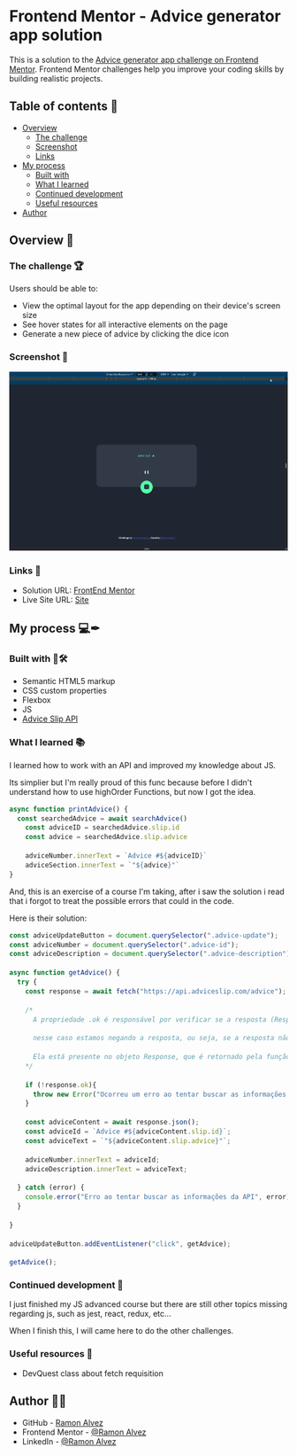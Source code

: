 # Frontend Mentor - Advice generator app solution

This is a solution to the [Advice generator app challenge on Frontend Mentor](https://www.frontendmentor.io/challenges/advice-generator-app-QdUG-13db). Frontend Mentor challenges help you improve your coding skills by building realistic projects.

## Table of contents 📖

- [Overview](#overview)
  - [The challenge](#the-challenge)
  - [Screenshot](#screenshot)
  - [Links](#links)
- [My process](#my-process)
  - [Built with](#built-with)
  - [What I learned](#what-i-learned)
  - [Continued development](#continued-development)
  - [Useful resources](#useful-resources)
- [Author](#author)


## Overview 🔭

### The challenge 🏆

Users should be able to:

- View the optimal layout for the app depending on their device's screen size
- See hover states for all interactive elements on the page
- Generate a new piece of advice by clicking the dice icon

### Screenshot 🎴

![Preview](./src/readme/preview.gif)

### Links 🔗

- Solution URL: [FrontEnd Mentor](https://github.com/Ramon-Alvez/FrontEnd-Mentor-Advice-Generator-App)
- Live Site URL: [Site](https://ramon-alvez.github.io/FrontEnd-Mentor-Advice-Generator-App/)

## My process 💻✒

### Built with 🧱🛠

- Semantic HTML5 markup
- CSS custom properties
- Flexbox
- JS
- [Advice Slip API](https://api.adviceslip.com/)

### What I learned 📚

I learned how to work with an API and improved my knowledge about JS.

  Its simplier but I'm really proud of this func because before I didn't understand how to use highOrder Functions, but now I got the idea. 

```js
async function printAdvice() {
  const searchedAdvice = await searchAdvice()
    const adviceID = searchedAdvice.slip.id
    const advice = searchedAdvice.slip.advice

    adviceNumber.innerText = `Advice #${adviceID}`
    adviceSection.innerText = `"${advice}"`
}
```

And, this is an exercise of a course I'm taking, after i saw the solution i read that i forgot to treat the possible errors that could in the code. 

Here is their solution:
```js
const adviceUpdateButton = document.querySelector(".advice-update");
const adviceNumber = document.querySelector(".advice-id");
const adviceDescription = document.querySelector(".advice-description");

async function getAdvice() {
  try {
    const response = await fetch("https://api.adviceslip.com/advice");

    /* 
      A propriedade .ok é responsável por verificar se a resposta (Response) foi feita com sucesso ou não, 
  
      nesse caso estamos negando a resposta, ou seja, se a resposta não foi feita com sucesso, retornamos um erro.
    
      Ela está presente no objeto Response, que é retornado pela função fetch. 
    */

    if (!response.ok){
      throw new Error("Ocorreu um erro ao tentar buscar as informações da API");
    }

    const adviceContent = await response.json();
    const adviceId = `Advice #${adviceContent.slip.id}`;
    const adviceText = `"${adviceContent.slip.advice}"`;

    adviceNumber.innerText = adviceId;
    adviceDescription.innerText = adviceText;

  } catch (error) {
    console.error("Erro ao tentar buscar as informações da API", error);
  }
  
}

adviceUpdateButton.addEventListener("click", getAdvice);

getAdvice();
```

### Continued development 🚀

I just finished my JS advanced course but there are still other topics missing regarding js, such as jest, react, redux, etc... 

When I finish this, I will came here to do the other challenges.

### Useful resources 🎒

- DevQuest class about fetch requisition

## Author 🧙‍♂️

- GitHub - [Ramon Alvez](https://github.com/Ramon-Alvez/Frontend-Mentor-HTML-CSS-Intermediate-ChatApp-CSS-illustration)
- Frontend Mentor - [@Ramon Alvez](https://www.frontendmentor.io/solutions/-html5-e-css-22-1-intermediate-chat-app-illustration-qRIT2_JeKy)
- LinkedIn - [@Ramon Alvez](https://www.linkedin.com/in/ramon-alvez/)
